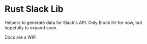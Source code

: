 # Rust Slack Lib

Helpers to generate data for Slack's API. Only Block Kit for now, but hopefully
to expand soon.

Docs are a WIP.
